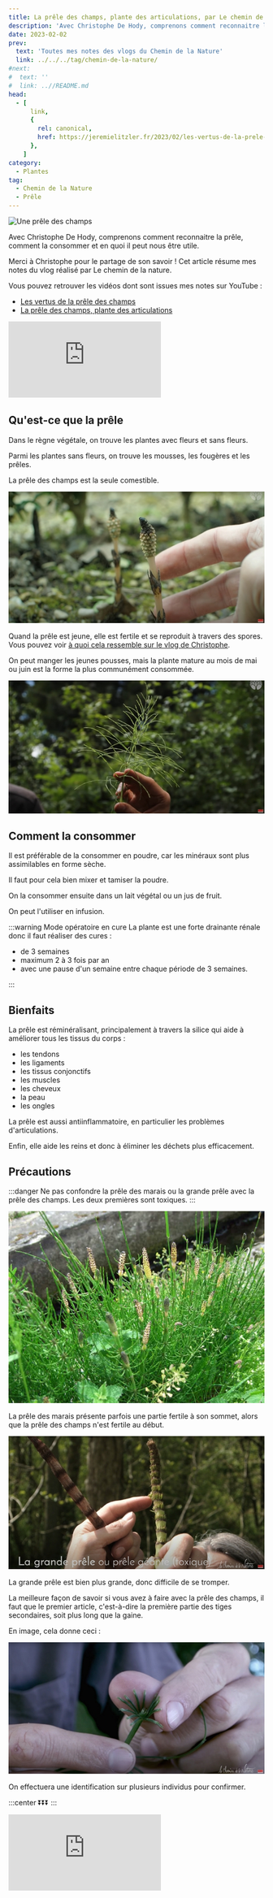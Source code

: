 ```yaml
---
title: La prêle des champs, plante des articulations, par Le chemin de la nature
description: 'Avec Christophe De Hody, comprenons comment reconnaitre la prêle, comment la consommer et en quoi il peut nous être utile.'
date: 2023-02-02
prev:
  text: 'Toutes mes notes des vlogs du Chemin de la Nature'
  link: ../../../tag/chemin-de-la-nature/
#next:
#  text: ''
#  link: ..//README.md
head:
  - [
      link,
      {
        rel: canonical,
        href: https://jeremielitzler.fr/2023/02/les-vertus-de-la-prele-des-champs-le-chemin-de-la-nature,
      },
    ]
category:
  - Plantes
tag:
  - Chemin de la Nature
  - Prêle
---
```


![Une prêle des champs](/images/2023-02-02-une-prele-des-champs.jpg 'Crédits: image extraite du vlog du Chemin de la Nature')

Avec Christophe De Hody, comprenons comment reconnaitre la prêle, comment la consommer et en quoi il peut nous être utile.

Merci à Christophe pour le partage de son savoir !
Cet article résume mes notes du vlog réalisé par Le chemin de la nature.

<!-- more -->

Vous pouvez retrouver les vidéos dont sont issues mes notes sur YouTube :

- [Les vertus de la prêle des champs](https://www.youtube.com/watch?v=-qG71xpKoSY)
- [La prêle des champs, plante des articulations](https://www.youtube.com/watch?v=VEJvF5w7xB4)

<!-- markdownlint-disable MD033 -->
<p class="newsletter-wrapper"><iframe class="newsletter-embed" src="https://iamjeremie.substack.com/embed" frameborder="0" scrolling="no"></iframe></p>

## Qu'est-ce que la prêle

Dans le règne végétale, on trouve les plantes avec fleurs et sans fleurs.

Parmi les plantes sans fleurs, on trouve les mousses, les fougères et les prêles.

La prêle des champs est la seule comestible.

![Jeune pousse de prêle des champs](./images/jeune-pousse-de-prele-des-champs.jpg 'Crédits : image extraite du vlog de Christophe sur le Chemin de la Nature')

Quand la prêle est jeune, elle est fertile et se reproduit à travers des spores. Vous pouvez voir [à quoi cela ressemble sur le vlog de Christophe](https://youtu.be/-qG71xpKoSY?t=80).

On peut manger les jeunes pousses, mais la plante mature au mois de mai ou juin est la forme la plus communément consommée.

![Une prêle mature](./images/prele-mature.jpg 'Crédits : image extraite du vlog de Christophe sur le Chemin de la Nature')

## Comment la consommer

Il est préférable de la consommer en poudre, car les minéraux sont plus assimilables en forme sèche.

Il faut pour cela bien mixer et tamiser la poudre.

On la consommer ensuite dans un lait végétal ou un jus de fruit.

On peut l'utiliser en infusion.

:::warning Mode opératoire en cure
La plante est une forte drainante rénale donc il faut réaliser des cures :

- de 3 semaines
- maximum 2 à 3 fois par an
- avec une pause d'un semaine entre chaque période de 3 semaines.

:::

## Bienfaits

La prêle est réminéralisant, principalement à travers la silice qui aide à améliorer tous les tissus du corps :

- les tendons
- les ligaments
- les tissus conjonctifs
- les muscles
- les cheveux
- la peau
- les ongles

La prêle est aussi antiinflammatoire, en particulier les problèmes d'articulations.

Enfin, elle aide les reins et donc à éliminer les déchets plus efficacement.

## Précautions

:::danger Ne pas confondre la prêle des marais ou la grande prêle avec la prêle des champs.
Les deux premières sont toxiques.
:::

![prele-des-marais](./images/prele-des-marais.webp 'Crédits : Application PictureThis sur https://www.picturethisai.com/fr/wiki/Equisetum_palustre.html')

La prêle des marais présente parfois une partie fertile à son sommet, alors que la prêle des champs n'est fertile au début.

![La tige de la grande prêle](./images/grande-prele.jpg 'Crédits : image extraite du vlog de Christophe sur le Chemin de la Nature')

La grande prêle est bien plus grande, donc difficile de se tromper.

La meilleure façon de savoir si vous avez à faire avec la prêle des champs, il faut que le premier article, c'est-à-dire la première partie des tiges secondaires, soit plus long que la gaine.

En image, cela donne ceci :

![Le premier article est 2 fois plus long que la gaine](./images/identification-prele-des-champs.jpg 'Crédits : image extraite du vlog de Christophe sur le Chemin de la Nature')

On effectuera une identification sur plusieurs individus pour confirmer.

:::center
⏬⏬⏬
:::

<!-- markdownlint-disable MD033 -->
<p class="newsletter-wrapper"><iframe class="newsletter-embed" src="https://iamjeremie.substack.com/embed" frameborder="0" scrolling="no"></iframe></p>
